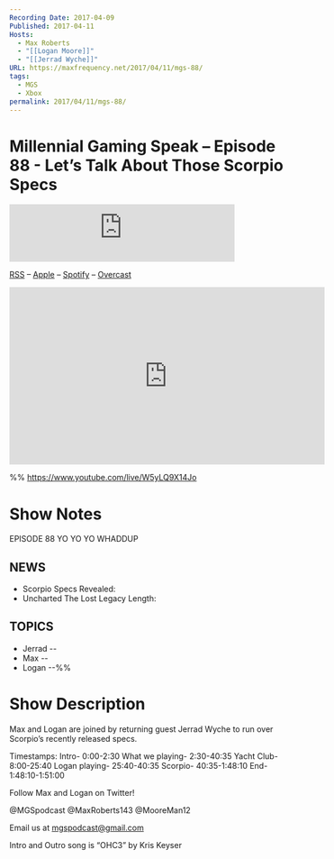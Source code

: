 ```yaml
---
Recording Date: 2017-04-09
Published: 2017-04-11
Hosts:
  - Max Roberts
  - "[[Logan Moore]]"
  - "[[Jerrad Wyche]]"
URL: https://maxfrequency.net/2017/04/11/mgs-88/
tags:
  - MGS
  - Xbox
permalink: 2017/04/11/mgs-88/
---
```

# Millennial Gaming Speak – Episode 88 - Let’s Talk About Those Scorpio Specs

<iframe src="https://podcasters.spotify.com/pod/show/millennialgamingspeak/embed/episodes/Episode-88-Lets-Talk-About-Those-Scorpio-Specs-e1adhq3/a-a6ts40n" height="102px" width="400px" frameborder="0" scrolling="no"></iframe>

[RSS](https://anchor.fm/s/74aa3858/podcast/rss) – [Apple](https://podcasts.apple.com/us/podcast/episode-3-gdc-wrap-up/id1000915981?i=1000542222515) – [Spotify](https://open.spotify.com/episode/7wePXT4Bt22LWifVLx3n8y) – [Overcast](https://overcast.fm/+EtIgeWxEU)

<div class=iframe-container>
<iframe width="560" height="315" src="https://www.youtube-nocookie.com/embed/W5yLQ9X14Jo?si=xO0oPa7Yz0rAsLPb" title="YouTube video player" frameborder="0" allow="accelerometer; autoplay; clipboard-write; encrypted-media; gyroscope; picture-in-picture; web-share" allowfullscreen></iframe>
</div>

%%
https://www.youtube.com/live/W5yLQ9X14Jo

# Show Notes

EPISODE 88 YO YO YO WHADDUP
## NEWS

- Scorpio Specs Revealed: 
- Uncharted The Lost Legacy Length: 
## TOPICS

- Jerrad --
- Max -- 
- Logan --%%
# Show Description

Max and Logan are joined by returning guest Jerrad Wyche to run over Scorpio’s recently released specs.

Timestamps:
Intro- 0:00-2:30
What we playing- 2:30-40:35
Yacht Club- 8:00-25:40
Logan playing- 25:40-40:35
Scorpio- 40:35-1:48:10
End- 1:48:10-1:51:00

Follow Max and Logan on Twitter!

@MGSpodcast
@MaxRoberts143
@MooreMan12

Email us at mgspodcast@gmail.com

Intro and Outro song is “OHC3” by Kris Keyser